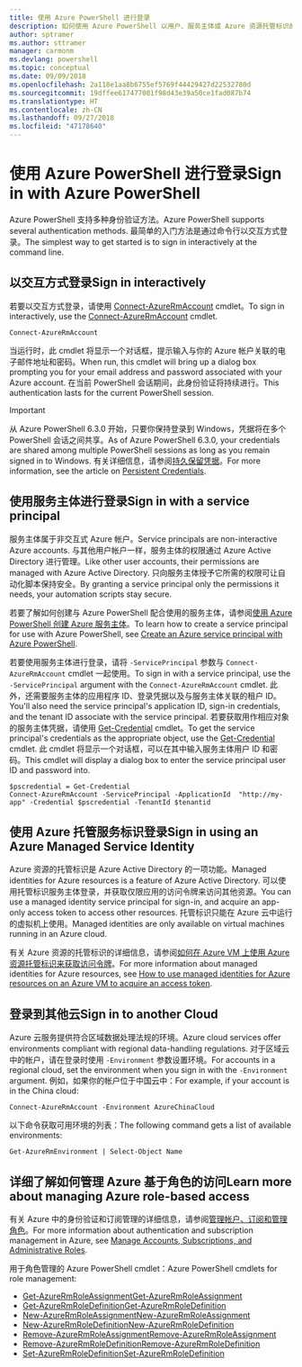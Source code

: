 ```yaml
---
title: 使用 Azure PowerShell 进行登录
description: 如何使用 Azure PowerShell 以用户、服务主体或 Azure 资源托管标识的形式登录。
author: sptramer
ms.author: sttramer
manager: carmonm
ms.devlang: powershell
ms.topic: conceptual
ms.date: 09/09/2018
ms.openlocfilehash: 2a118e1aa8b6755ef5769f44429427d22532780d
ms.sourcegitcommit: 19dffee617477001f98d43e39a50ce1fad087b74
ms.translationtype: HT
ms.contentlocale: zh-CN
ms.lasthandoff: 09/27/2018
ms.locfileid: "47178640"
---
```

# <a name="sign-in-with-azure-powershell"></a><span data-ttu-id="693b4-103">使用 Azure PowerShell 进行登录</span><span class="sxs-lookup"><span data-stu-id="693b4-103">Sign in with Azure PowerShell</span></span>

<span data-ttu-id="693b4-104">Azure PowerShell 支持多种身份验证方法。</span><span class="sxs-lookup"><span data-stu-id="693b4-104">Azure PowerShell supports several authentication methods.</span></span> <span data-ttu-id="693b4-105">最简单的入门方法是通过命令行以交互方式登录。</span><span class="sxs-lookup"><span data-stu-id="693b4-105">The simplest way to get started is to sign in interactively at the command line.</span></span>

## <a name="sign-in-interactively"></a><span data-ttu-id="693b4-106">以交互方式登录</span><span class="sxs-lookup"><span data-stu-id="693b4-106">Sign in interactively</span></span>

<span data-ttu-id="693b4-107">若要以交互方式登录，请使用 [Connect-AzureRmAccount](/powershell/module/azurerm.profile/connect-azurermaccount) cmdlet。</span><span class="sxs-lookup"><span data-stu-id="693b4-107">To sign in interactively, use the [Connect-AzureRmAccount](/powershell/module/azurerm.profile/connect-azurermaccount) cmdlet.</span></span>

```azurepowershell
Connect-AzureRmAccount
```

<span data-ttu-id="693b4-108">当运行时，此 cmdlet 将显示一个对话框，提示输入与你的 Azure 帐户关联的电子邮件地址和密码。</span><span class="sxs-lookup"><span data-stu-id="693b4-108">When run, this cmdlet will bring up a dialog box prompting you for your email address and password associated with your Azure account.</span></span> <span data-ttu-id="693b4-109">在当前 PowerShell 会话期间，此身份验证将持续进行。</span><span class="sxs-lookup"><span data-stu-id="693b4-109">This authentication lasts for the current PowerShell session.</span></span>

> [!IMPORTANT]
> <span data-ttu-id="693b4-110">从 Azure PowerShell 6.3.0 开始，只要你保持登录到 Windows，凭据将在多个 PowerShell 会话之间共享。</span><span class="sxs-lookup"><span data-stu-id="693b4-110">As of Azure PowerShell 6.3.0, your credentials are shared among multiple PowerShell sessions as long as you remain signed in to Windows.</span></span> <span data-ttu-id="693b4-111">有关详细信息，请参阅[持久保留凭据](context-persistence.md)。</span><span class="sxs-lookup"><span data-stu-id="693b4-111">For more information, see the article on [Persistent Credentials](context-persistence.md).</span></span>

## <a name="sign-in-with-a-service-principal"></a><span data-ttu-id="693b4-112">使用服务主体进行登录</span><span class="sxs-lookup"><span data-stu-id="693b4-112">Sign in with a service principal</span></span>

<span data-ttu-id="693b4-113">服务主体属于非交互式 Azure 帐户。</span><span class="sxs-lookup"><span data-stu-id="693b4-113">Service principals are non-interactive Azure accounts.</span></span> <span data-ttu-id="693b4-114">与其他用户帐户一样，服务主体的权限通过 Azure Active Directory 进行管理。</span><span class="sxs-lookup"><span data-stu-id="693b4-114">Like other user accounts, their permissions are managed with Azure Active Directory.</span></span> <span data-ttu-id="693b4-115">只向服务主体授予它所需的权限可让自动化脚本保持安全。</span><span class="sxs-lookup"><span data-stu-id="693b4-115">By granting a service principal only the permissions it needs, your automation scripts stay secure.</span></span>

<span data-ttu-id="693b4-116">若要了解如何创建与 Azure PowerShell 配合使用的服务主体，请参阅[使用 Azure PowerShell 创建 Azure 服务主体](create-azure-service-principal-azureps.md)。</span><span class="sxs-lookup"><span data-stu-id="693b4-116">To learn how to create a service principal for use with Azure PowerShell, see [Create an Azure service principal with Azure PowerShell](create-azure-service-principal-azureps.md).</span></span>

<span data-ttu-id="693b4-117">若要使用服务主体进行登录，请将 `-ServicePrincipal` 参数与 `Connect-AzureRmAccount` cmdlet 一起使用。</span><span class="sxs-lookup"><span data-stu-id="693b4-117">To sign in with a service principal, use the `-ServicePrincipal` argument with the `Connect-AzureRmAccount` cmdlet.</span></span> <span data-ttu-id="693b4-118">此外，还需要服务主体的应用程序 ID、登录凭据以及与服务主体关联的租户 ID。</span><span class="sxs-lookup"><span data-stu-id="693b4-118">You'll also need the service principal's application ID, sign-in credentials, and the tenant ID associate with the service principal.</span></span> <span data-ttu-id="693b4-119">若要获取用作相应对象的服务主体凭据，请使用 [Get-Credential](/powershell/module/microsoft.powershell.security/get-credential) cmdlet。</span><span class="sxs-lookup"><span data-stu-id="693b4-119">To get the service principal's credentials as the appropriate object, use the [Get-Credential](/powershell/module/microsoft.powershell.security/get-credential) cmdlet.</span></span> <span data-ttu-id="693b4-120">此 cmdlet 将显示一个对话框，可以在其中输入服务主体用户 ID 和密码。</span><span class="sxs-lookup"><span data-stu-id="693b4-120">This cmdlet will display a dialog box to enter the service principal user ID and password into.</span></span>

```azurepowershell-interactive
$pscredential = Get-Credential
Connect-AzureRmAccount -ServicePrincipal -ApplicationId  "http://my-app" -Credential $pscredential -TenantId $tenantid
```

## <a name="sign-in-using-an-azure-managed-service-identity"></a><span data-ttu-id="693b4-121">使用 Azure 托管服务标识登录</span><span class="sxs-lookup"><span data-stu-id="693b4-121">Sign in using an Azure Managed Service Identity</span></span>

<span data-ttu-id="693b4-122">Azure 资源的托管标识是 Azure Active Directory 的一项功能。</span><span class="sxs-lookup"><span data-stu-id="693b4-122">Managed identities for Azure resources is a feature of Azure Active Directory.</span></span> <span data-ttu-id="693b4-123">可以使用托管标识服务主体登录，并获取仅限应用的访问令牌来访问其他资源。</span><span class="sxs-lookup"><span data-stu-id="693b4-123">You can use a managed identity service principal for sign-in, and acquire an app-only access token to access other resources.</span></span> <span data-ttu-id="693b4-124">托管标识只能在 Azure 云中运行的虚拟机上使用。</span><span class="sxs-lookup"><span data-stu-id="693b4-124">Managed identities are only available on virtual machines running in an Azure cloud.</span></span>

<span data-ttu-id="693b4-125">有关 Azure 资源的托管标识的详细信息，请参阅[如何在 Azure VM 上使用 Azure 资源托管标识来获取访问令牌](/azure/active-directory/managed-identities-azure-resources/how-to-use-vm-token)。</span><span class="sxs-lookup"><span data-stu-id="693b4-125">For more information about managed identities for Azure resources, see [How to use managed identities for Azure resources on an Azure VM to acquire an access token](/azure/active-directory/managed-identities-azure-resources/how-to-use-vm-token).</span></span>

## <a name="sign-in-to-another-cloud"></a><span data-ttu-id="693b4-126">登录到其他云</span><span class="sxs-lookup"><span data-stu-id="693b4-126">Sign in to another Cloud</span></span>

<span data-ttu-id="693b4-127">Azure 云服务提供符合区域数据处理法规的环境。</span><span class="sxs-lookup"><span data-stu-id="693b4-127">Azure cloud services offer environments compliant with regional data-handling regulations.</span></span>
<span data-ttu-id="693b4-128">对于区域云中的帐户，请在登录时使用 `-Environment` 参数设置环境。</span><span class="sxs-lookup"><span data-stu-id="693b4-128">For accounts in a regional cloud, set the environment when you sign in with the `-Environment` argument.</span></span>
<span data-ttu-id="693b4-129">例如，如果你的帐户位于中国云中：</span><span class="sxs-lookup"><span data-stu-id="693b4-129">For example, if your account is in the China cloud:</span></span>

```azurepowershell-interactive
Connect-AzureRmAccount -Environment AzureChinaCloud
```

<span data-ttu-id="693b4-130">以下命令获取可用环境的列表：</span><span class="sxs-lookup"><span data-stu-id="693b4-130">The following command gets a list of available environments:</span></span>

```azurepowershell-interactive
Get-AzureRmEnvironment | Select-Object Name
```

## <a name="learn-more-about-managing-azure-role-based-access"></a><span data-ttu-id="693b4-131">详细了解如何管理 Azure 基于角色的访问</span><span class="sxs-lookup"><span data-stu-id="693b4-131">Learn more about managing Azure role-based access</span></span>

<span data-ttu-id="693b4-132">有关 Azure 中的身份验证和订阅管理的详细信息，请参阅[管理帐户、订阅和管理角色](/azure/active-directory/role-based-access-control-configure)。</span><span class="sxs-lookup"><span data-stu-id="693b4-132">For more information about authentication and subscription management in Azure, see [Manage Accounts, Subscriptions, and Administrative Roles](/azure/active-directory/role-based-access-control-configure).</span></span>

<span data-ttu-id="693b4-133">用于角色管理的 Azure PowerShell cmdlet：</span><span class="sxs-lookup"><span data-stu-id="693b4-133">Azure PowerShell cmdlets for role management:</span></span>

* [<span data-ttu-id="693b4-134">Get-AzureRmRoleAssignment</span><span class="sxs-lookup"><span data-stu-id="693b4-134">Get-AzureRmRoleAssignment</span></span>](/powershell/module/AzureRM.Resources/Get-AzureRmRoleAssignment)
* [<span data-ttu-id="693b4-135">Get-AzureRmRoleDefinition</span><span class="sxs-lookup"><span data-stu-id="693b4-135">Get-AzureRmRoleDefinition</span></span>](/powershell/module/AzureRM.Resources/Get-AzureRmRoleDefinition)
* [<span data-ttu-id="693b4-136">New-AzureRmRoleAssignment</span><span class="sxs-lookup"><span data-stu-id="693b4-136">New-AzureRmRoleAssignment</span></span>](/powershell/module/AzureRM.Resources/New-AzureRmRoleAssignment)
* [<span data-ttu-id="693b4-137">New-AzureRmRoleDefinition</span><span class="sxs-lookup"><span data-stu-id="693b4-137">New-AzureRmRoleDefinition</span></span>](/powershell/module/AzureRM.Resources/New-AzureRmRoleDefinition)
* [<span data-ttu-id="693b4-138">Remove-AzureRmRoleAssignment</span><span class="sxs-lookup"><span data-stu-id="693b4-138">Remove-AzureRmRoleAssignment</span></span>](/powershell/module/AzureRM.Resources/Remove-AzureRmRoleAssignment)
* [<span data-ttu-id="693b4-139">Remove-AzureRmRoleDefinition</span><span class="sxs-lookup"><span data-stu-id="693b4-139">Remove-AzureRmRoleDefinition</span></span>](/powershell/module/AzureRM.Resources/Remove-AzureRmRoleDefinition)
* [<span data-ttu-id="693b4-140">Set-AzureRmRoleDefinition</span><span class="sxs-lookup"><span data-stu-id="693b4-140">Set-AzureRmRoleDefinition</span></span>](/powershell/module/AzureRM.Resources/Set-AzureRmRoleDefinition)
